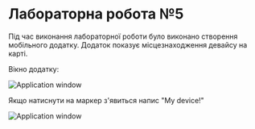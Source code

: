 ﻿# Лабораторна робота №5


Під час виконання лабораторної роботи було виконано створення мобільного додатку. Додаток показує місцезнаходження девайсу на карті.


Вікно додатку:

![Application window](https://i.imgur.com/tVk9tfg.jpg)

Якщо натиснути на маркер з'явиться напис "My device!"

![Application window](https://i.imgur.com/QFa9B5t.jpg)

